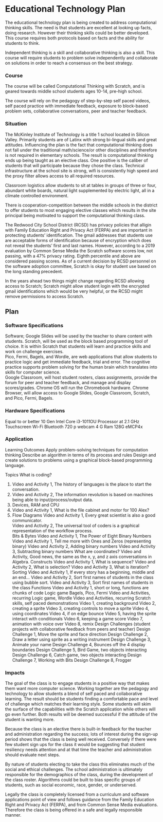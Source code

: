 # Educational Technology Plan

The educational technology plan is being created to address computational thinking skills. The need is that students are excellent at looking up facts, doing research.  However their thinking skills could be better developed.  This course requires both protocols based on facts and the ability for students to think. 

Independent thinking is a skill and collaborative thinking is also a skill.  This course will require students to problem solve independently and collaborate on solutions in order to reach a consensus on the best strategy.  


### Course

The course will be called Computational Thinking with Scratch, and is geared towards middle school students ages 10-14, pre-high school. 

The course will rely on the pedagogy of step-by-step self paced videos, self paced practice with immediate feedback, exposure to block-based problem sets, collaborative conversations, peer and teacher feedback.   

 
### Situation

The McKinley Institute of Technology is a title 1 school located in Silicon Valley. Primarily students are of Latinx with strong bi-lingual skills and great attitudes. Influencing the plan is the fact that computational thinking does not fall under the traditional math/science/or other disciplines and therefore is not required in elementary schools. The result is computational thinking ends up being taught as an elective class.  One positive is the caliber of students that will participate because they chose the class.  Technical infrastructure at the school site is strong, wifi is consistently high speed and the proxy filter allows access to all required resources.

Classroom logistics allow students to sit at tables in groups of three or four, abundant white boards, natural light supplemented by electric light, all in a climate controlled environment.    

There is cooperation-competition between the middle schools in the district to offer students to most engaging elective classes which results in the site principal being motivated to support the computational thinking class.   

The Redwood City School District (RCSD) has privacy policies that alligin with Family Education Right and Privacy Act (FERPA) and are important in protecting students’ identification.  The gmail addresses that students use are acceptable forms of identification because of encryption which does not reveal the students’ first and last names.  However, according to a 2019 evaluation by Common Sense Media the Scratch software scores low, not passing, with a 47% privacy rating.  Eighth percentile and above are considered passing scores.  As of a current decision by RCSD personnel on the software adoption committee, Scratch is okay for student use based on the long standing precedent.  

In the years ahead two things might change regarding RCSD allowing access to Scratch; Scratch might allow student login with the encrypted gmail identifications which would be very helpful, or the RCSD might remove permissions to access Scratch.    

## Plan

### Software Specifications

Software;
Google Slides will be used by the teacher to share content with students. 
Scratch, will be used as the block based programming tool of choice.  It is within Scratch that students will learn and practice skills and work on challenge exercises.  
Pico, Fermi, Bagels, and Wordle, are web applications that allow students to practice logic and get immediate feedback, trial and error.  The cognitive practice supports problem solving for the human brain which translates into skills for computer science.  
Google Classroom, will host student rosters, class assignments, provide the forum for peer and teacher feedback, and manage and display scores/grades.
Chrome OS will run the Chromebook hardware.
Chrome Browser, will allow access to Google Slides, Google Classroom, Scratch, and Pico, Fermi, Bagels.   


### Hardware Specifications

Equal to or better
10 Gen Intel Core i3-1011OU Processor at 2.1 GHz
Touchscreen
Wi-Fi
Bluetooth
720 p webcam
4 G Ram
128G eMCP4x

### Application

Learning Outcomes
Apply problem-solving techniques for computation thinking
Describe an algorithm in terms of its process and rules
Design and create solutions to problems using a graphical block-based programming language.

Topics
What is coding? 
1. Video and Activity 1, The history of languages is the place to start the conversation. 
2. Video and Activity 2, The information revolution is based on machines being able to input/process/output data. 
3. Devices, RAM and CPU
4. Video and Activity 1, What is the file cabinet and motor for 100 Alex?
5. Flow Diagrams
Video and Activity 1,  Every great scientist is also a good communicator.  
Video and Activity 2, The universal tool of coders is a graphical representation of the workflow process.  
Bits & Bytes
Video and Activity 1, The Power of Eight
Binary Numbers
Video and Activity 1, Tell me more with Ones and Zeros (representing binary)
Video and Activity 2, Adding binary numbers
Video and Activity 3, Subtracting binary numbers
What are coordinates?
Video and Activity, Good news, the same as the x,  y, and z axis conversations in Algebra.
Constructs
Video and Activity 1, What is sequence?
Video and Activity 2, What is selection?
Video and Activity 3, What is iteration? 
Sorting
Video and Activity 1, If every story has a beginning, middle and an end…
Video and Activity 2, Sort first names of students in the class using bubble sort. 
Video and Activity 3, Sort first names of students in the class 
Functions
Video and Activity 1, short or long, functions are chunks of code
Logic game Bagels, Pico, Fermi
Video and Activities, recurring
Logic game, Wordle
Video and Activities, recurring 
Scratch skills, self paced demonstrations
Video 1, creating background
Video 2, creating a sprite
Video 3, creating controls to move a sprite
Video 4, using coordinates
Video 4, if on edge bounce
Video 5, having the sprite interact with conditionals
Video 6, keeping a game score
Video 7, animation with voice over
Video 8, remix
Design Challenges (student projects with collaborative feedback from peers and teacher)
Design Challenge 1, Move the sprite and face direction 
Design Challenge 2, Draw a letter using sprite as a writing instrument
Design Challenge 3, Animate your name
Design Challenge 4, Bounces off the 4 display boundaries 
Design Challenge 5, Bird Game, two objects interacting
Design Challenge 6, Catch game, two objects interacting
Design Challenge 7, Working with Bits
Design Challenge 8, Frogger


### Impacts

The goal of the class is to engage students in a positive way that makes them want more computer science.  Working together are the pedagogy and technology to allow students a blend of self paced and collaborative learning.  The result should be students finding a comfortable pace and level of challenge which matches their learning style.  Some students will skim the surface of the capabilities with the Scratch application while others will go even further.  Both results will be deemed successful if the attitude of the student is wanting more.

Because the class is an elective there is built-in feedback for the teacher and administration regarding the success; lots of interest during the sign-up period shows that the class is being well received.  Conversely if there were few student sign ups for the class it would be suggesting that student resiliency needs attention and at that time the teacher and administration should evaluate next steps.  

By nature of students electing to take the class this eliminates much of the social and ethical challenges. The school administration is ultimately responsible for the demographics of the class, during the development of the class roster.  Algorithms could be built to bias specific groups of students, such as social economic, race, gender, or underserved.  

Legally the class is completely licensed from a curriculum and software applications point of view and follows guidance from the Family Education Right and Privacy Act (FERPA), and from Common Sense Media evaluations.  Therefore the class is being offered in a safe and legally responsible manner.    
